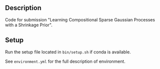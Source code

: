 ## Description
Code for submission "Learning Compositional Sparse Gaussian Processes with a Shrinkage Prior".

## Setup
Run the setup file located in ```bin/setup.sh``` if conda is available.

See ```environment.yml``` for the full description of environment.

